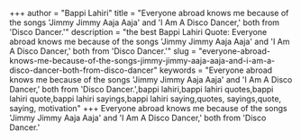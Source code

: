 +++
author = "Bappi Lahiri"
title = "Everyone abroad knows me because of the songs 'Jimmy Jimmy Aaja Aaja' and 'I Am A Disco Dancer,' both from 'Disco Dancer.'"
description = "the best Bappi Lahiri Quote: Everyone abroad knows me because of the songs 'Jimmy Jimmy Aaja Aaja' and 'I Am A Disco Dancer,' both from 'Disco Dancer.'"
slug = "everyone-abroad-knows-me-because-of-the-songs-jimmy-jimmy-aaja-aaja-and-i-am-a-disco-dancer-both-from-disco-dancer"
keywords = "Everyone abroad knows me because of the songs 'Jimmy Jimmy Aaja Aaja' and 'I Am A Disco Dancer,' both from 'Disco Dancer.',bappi lahiri,bappi lahiri quotes,bappi lahiri quote,bappi lahiri sayings,bappi lahiri saying,quotes, sayings,quote, saying, motivation"
+++
Everyone abroad knows me because of the songs 'Jimmy Jimmy Aaja Aaja' and 'I Am A Disco Dancer,' both from 'Disco Dancer.'
